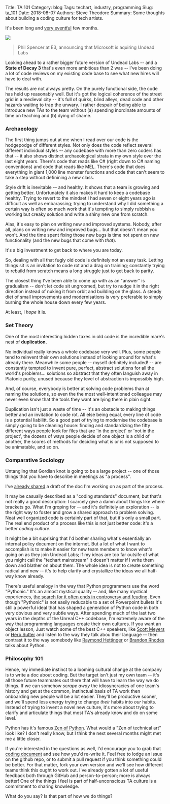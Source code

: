 Title: TA 101
Category: blog
Tags: techart, industry, programming
Slug: ta_101
Date: 2018-08-07
Authors: Steve Theodore
Summary: Some thoughts about building a coding culture for tech artists.

It's been long and [very eventful](https://wccftech.com/undead-labs-microsoft-not-messing-around/) few months.

![](https://cdn.wccftech.com/wp-content/uploads/2018/06/Xbox_E32018_Spencer.jpg)
> Phil Spencer at E3, announcing that Microsoft is aquiring Undead Labs

Looking ahead to a rather bigger future version of Undead Labs -- and a **State of Decay 3** that's even more ambitious than 2 was -- I've been doing a lot of code reviews on my existing code base to see what new hires will have to deal with.  

The results are not always pretty.  On the purely functional side, the code has held up reasonably well.  But it's got the logical coherence of the street grid in a medieval city -- it's full of quirks, blind alleys, dead code and other hazards waiting to trap the unwary.  I rather despair of being able to introduce new TAs to the team without (a) spending inordinate amounts of time on teaching and (b) dying of shame.


### Archaeology


The first thing jumps out at me when I read over our code is the hodgepodge of different styles.  Not only does the code reflect several different individual styles -- any codebase with more than zero coders has that --  it also shows distinct archaeological strata in my own style over the last eight years.  There's code that reads like C# (right down to C# naming conventions) and code that reads like MEL.  There's code that does everything in giant 1,000 line monster functions and code that can't seem to take a step without definining a new class.  

Style drift is inevitable -- and healthy.  It shows that a team is growing and getting better.  Unfortunately it also makes it hard to keep a codebase healthy.  Trying to revert to the mindset I had seven or eight years ago is difficult as well as embarassing; trying to understand why I did something a certain way is often so much work that it's tempting to simply rubbish a working but creaky solution and write a shiny new one from scratch.  

Alas, it's easy to plan on writing new and improved systems.  Nobody, after all,  plans on writing new and improved bugs... but that doesn't mean you won't.  And the time spent fixing those new bugs is time not spent on new functionality (and the new bugs that come with _that_).  

It's a big investment to get back to where you are today. 

So, dealing with all that fugly old code is definitely not an easy task.  Letting things sit is an invitation to code rot and a drag on training; constantly trying to rebuild from scratch means a long struggle just to get back to parity.  

The closest thing I've been able to come up with as an "answer" is gradualism -- don't let code sit ungroomed, but try to nudge it in the right direction instead of nuking it from orbit and building on the glass. A steady diet of small improvements and modernisations is very preferable to simply burning the whole house down every few years.

At least, I _hope_ it is.

### Set Theory

One of the most interesting hidden taxes in old code is the incredible mare's nest of **duplication.** 

No individual really knows a whole codebase very well.  Plus, some people tend to reinvent their own solutions instead of looking around for what's already there. Meanwhile some people -- myself definitely included! -- are constantly tempted to invent pure, perfect, abstract solutions for all the world's problems... solutions so abstract that they often languish away in Platonic purity, unused because they level of abstraction is impossibly high.  

And, of course, everybody is better at solving code problems than at naming the solutions, so even the the most well-intentioned colleague may never even know that the tools they want are lying there in plain sight.

Duplication isn't just a waste of time -- it's an obstacle to making things better and an invitation to code rot.  All else being equal, every line of code is a potential liabilitt.  So a good part of trying to modernise the codebase is simply going to be cleaning house: finding and standardizing the fifty different ways people look for files that are 'in the project' or 'not in the project', the dozens of ways people decide of one object is a child of another, the scores of methods for deciding what is or is not supposed to be animatable, and so on.

### Comparative Sociology

Untangling that Gordian knot is going to be a large project -- one of those things that you have to describe in meetings as "a process".  

I've [already shared](https://github.com/theodox/ta_101/blob/master/TA%20coding%20101.md) a draft of the doc I'm working on as part of the process. 

It may be casually described as a "coding standards" document, but that's not really a good description: I scarcely give a damn about things like where brackets go.  What I'm groping for -- and it's definitely an exploration -- is the right way to foster and grow a shared approach to problem solving.  Neat well organized code is certainly part of that, but it's only a small part.   The real end product of a process like this is not just better code: it's a better _coding culture_.  

It might be a bit suprising that I'd bother sharing what's essentially an internal policy document on the internet. But a lot of what I want to accomplish is to make it easier for new team members to know what's going on as they join Undead Labs; if my ideas are too far outsife of what you might call the "techart mainstream" it doesn't matter if I write them down and blather on about them.  The whole idea is not to create something radical and new -- it's to help clarify and crystallize the ideas we all half-way know already. 

There's useful analogy in the way that Python programmers use the word "Pythonic." It's an almost mystical quality -- and, like many mystical experiences, [the search for it often ends in controversy and feuding](https://www.theregister.co.uk/2018/07/13/python_creator_guido_van_rossum_quits/).  Even though "Pythonic" is not easily reducable to a set of Powerpoint bullets it's still a powerful ideal that has shaped a generation of Python code in both very obvious and very subtle ways.  After spending much of the last two years in the depths of the Unreal C++ codebase, I'm extremely aware of the way that programming languages create their own cultures.  If you want an object lesson, Just watch some of the best C++ speakers, like [Scott Meyers](https://www.youtube.com/watch?v=smqT9Io_bKo) or [Herb Sutter](https://www.youtube.com/watch?v=xnqTKD8uD64) and listen to the way they talk abou their language -- then contrast it to the way somebody like [Raymond Hettinger](https://www.youtube.com/watch?v=OSGv2VnC0go) or [Brandon Rhodes](https://www.youtube.com/watch?v=x-kB2o8sd5c) talks about Python.  

### Philosophy 101

Hence, my immediate instinct to a looming cultural change at the company is to write a doc about coding.  But the target isn't just my own team -- it's all those future teammates out there that will have to learn the way we do things.  If we can somehow _scrape away_ the idiosyncracies of one team's history and get at the common, instinctual basis of TA work then onboarding new people will be a lot easier.  They'll be productive sooner, and we'll spend less energy trying to change _their_ habits into _our_ habits.  Instead of trying to invent a novel new culture, it's more about trying to clarify and articulate things that most TA's already know and do on some level. 

Python has it's famous [Zen of Python](https://www.python.org/dev/peps/pep-0020/).  What would a "Zen of technical art" look like?  I don't really know, but I think the next several months might met me a little closer.  

If you're interested in the questions as well, I'd encourage you to grab that [coding document](https://github.com/theodox/ta_101/blob/master/TA%20coding%20101.md) and see how you'd re-write it. Feel free to lodge an issue on the github repo, or to submit a pull request if you think something could be better.  For that matter, fork your own version and we'll see how different teams think this ought to work out.   I've already gotten a lot of useful feedback both through GitHub and person-to-person; more is always better!  One of the things I feel is part of half-unconscious TA culture is a commitment to sharing knowledge. 

What do you say? Is that part of how we do things?
